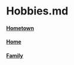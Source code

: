 # Hobbies.md
#### [Hometown](https://github.com/lukefisha/Hometown.md.git)
#### [Home](https://github.com/lukefisha/README.md.git)
#### [Family](https://github.com/lukefisha/Family.md.git)
